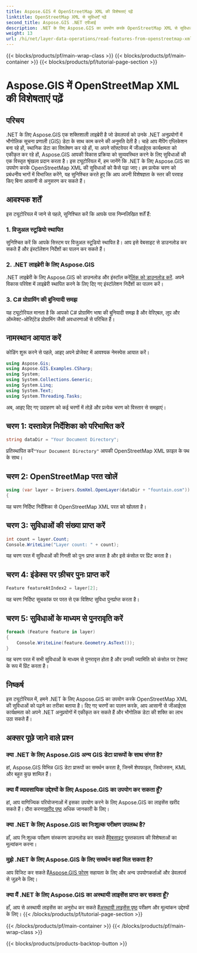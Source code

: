 ```yaml
---
title: Aspose.GIS में OpenStreetMap XML की विशेषताएं पढ़ें
linktitle: OpenStreetMap XML से सुविधाएँ पढ़ें
second_title: Aspose.GIS .NET एपीआई
description: .NET के लिए Aspose.GIS का उपयोग करके OpenStreetMap XML से सुविधाओं को पढ़ने का तरीका जानें। कोड उदाहरणों के साथ चरण-दर-चरण ट्यूटोरियल।
weight: 13
url: /hi/net/layer-data-operations/read-features-from-openstreetmap-xml/
---
```


{{< blocks/products/pf/main-wrap-class >}}
{{< blocks/products/pf/main-container >}}
{{< blocks/products/pf/tutorial-page-section >}}

# Aspose.GIS में OpenStreetMap XML की विशेषताएं पढ़ें

## परिचय
.NET के लिए Aspose.GIS एक शक्तिशाली लाइब्रेरी है जो डेवलपर्स को उनके .NET अनुप्रयोगों में भौगोलिक सूचना प्रणाली (GIS) डेटा के साथ काम करने की अनुमति देती है। चाहे आप मैपिंग एप्लिकेशन बना रहे हों, स्थानिक डेटा का विश्लेषण कर रहे हों, या अपने सॉफ़्टवेयर में जीआईएस कार्यक्षमता को एकीकृत कर रहे हों, Aspose.GIS आपकी विकास प्रक्रिया को सुव्यवस्थित करने के लिए सुविधाओं की एक विस्तृत श्रृंखला प्रदान करता है।
इस ट्यूटोरियल में, हम जानेंगे कि .NET के लिए Aspose.GIS का उपयोग करके OpenStreetMap XML की सुविधाओं को कैसे पढ़ा जाए। हम प्रत्येक चरण को प्रबंधनीय भागों में विभाजित करेंगे, यह सुनिश्चित करते हुए कि आप अपनी विशेषज्ञता के स्तर की परवाह किए बिना आसानी से अनुसरण कर सकते हैं।
## आवश्यक शर्तें
इस ट्यूटोरियल में जाने से पहले, सुनिश्चित करें कि आपके पास निम्नलिखित शर्तें हैं:
### 1. विजुअल स्टूडियो स्थापित
सुनिश्चित करें कि आपके सिस्टम पर विजुअल स्टूडियो स्थापित है। आप इसे वेबसाइट से डाउनलोड कर सकते हैं और इंस्टॉलेशन निर्देशों का पालन कर सकते हैं।
### 2. .NET लाइब्रेरी के लिए Aspose.GIS
 .NET लाइब्रेरी के लिए Aspose.GIS को डाउनलोड और इंस्टॉल करें[लिंक को डाउनलोड करें](https://releases.aspose.com/gis/net/). अपने विकास परिवेश में लाइब्रेरी स्थापित करने के लिए दिए गए इंस्टॉलेशन निर्देशों का पालन करें।
### 3. C# प्रोग्रामिंग की बुनियादी समझ
यह ट्यूटोरियल मानता है कि आपको C# प्रोग्रामिंग भाषा की बुनियादी समझ है और वेरिएबल, लूप और ऑब्जेक्ट-ओरिएंटेड प्रोग्रामिंग जैसी अवधारणाओं से परिचित हैं।
## नामस्थान आयात करें
कोडिंग शुरू करने से पहले, आइए अपने प्रोजेक्ट में आवश्यक नेमस्पेस आयात करें।

```csharp
using Aspose.Gis;
using Aspose.GIS.Examples.CSharp;
using System;
using System.Collections.Generic;
using System.Linq;
using System.Text;
using System.Threading.Tasks;
```

अब, आइए दिए गए उदाहरण को कई चरणों में तोड़ें और प्रत्येक चरण को विस्तार से समझाएं।
## चरण 1: दस्तावेज़ निर्देशिका को परिभाषित करें
```csharp
string dataDir = "Your Document Directory";
```
 प्रतिस्थापित करें`"Your Document Directory"` आपकी OpenStreetMap XML फ़ाइल के पथ के साथ।
## चरण 2: OpenStreetMap परत खोलें
```csharp
using (var layer = Drivers.OsmXml.OpenLayer(dataDir + "fountain.osm"))
{
```
यह चरण निर्दिष्ट निर्देशिका से OpenStreetMap XML परत को खोलता है।
## चरण 3: सुविधाओं की संख्या प्राप्त करें
```csharp
int count = layer.Count;
Console.WriteLine("Layer count: " + count);
```
यह चरण परत में सुविधाओं की गिनती को पुनः प्राप्त करता है और इसे कंसोल पर प्रिंट करता है।
## चरण 4: इंडेक्स पर फ़ीचर पुनः प्राप्त करें
```csharp
Feature featureAtIndex2 = layer[2];
```
यह चरण निर्दिष्ट सूचकांक पर परत से एक विशिष्ट सुविधा पुनर्प्राप्त करता है।
## चरण 5: सुविधाओं के माध्यम से पुनरावृति करें
```csharp
foreach (Feature feature in layer)
{
    Console.WriteLine(feature.Geometry.AsText());
}
```
यह चरण परत में सभी सुविधाओं के माध्यम से पुनरावृत्त होता है और उनकी ज्यामिति को कंसोल पर टेक्स्ट के रूप में प्रिंट करता है।
## निष्कर्ष
इस ट्यूटोरियल में, हमने .NET के लिए Aspose.GIS का उपयोग करके OpenStreetMap XML की सुविधाओं को पढ़ने का तरीका बताया है। दिए गए चरणों का पालन करके, आप आसानी से जीआईएस कार्यक्षमता को अपने .NET अनुप्रयोगों में एकीकृत कर सकते हैं और भौगोलिक डेटा की शक्ति का लाभ उठा सकते हैं।
## अक्सर पूछे जाने वाले प्रश्न
### क्या .NET के लिए Aspose.GIS अन्य GIS डेटा प्रारूपों के साथ संगत है?
हां, Aspose.GIS विभिन्न GIS डेटा प्रारूपों का समर्थन करता है, जिनमें शेपफाइल, जियोजसन, KML और बहुत कुछ शामिल हैं।
### क्या मैं व्यावसायिक उद्देश्यों के लिए Aspose.GIS का उपयोग कर सकता हूँ?
हां, आप वाणिज्यिक परियोजनाओं में इसका उपयोग करने के लिए Aspose.GIS का लाइसेंस खरीद सकते हैं। दौरा करना[खरीद पृष्ठ](https://purchase.aspose.com/buy) अधिक जानकारी के लिए।
### क्या .NET के लिए Aspose.GIS का निःशुल्क परीक्षण उपलब्ध है?
 हाँ, आप नि:शुल्क परीक्षण संस्करण डाउनलोड कर सकते हैं[वेबसाइट](https://releases.aspose.com/) पुस्तकालय की विशेषताओं का मूल्यांकन करना।
### मुझे .NET के लिए Aspose.GIS के लिए समर्थन कहां मिल सकता है?
 आप विजिट कर सकते हैं[Aspose.GIS फोरम](https://forum.aspose.com/c/gis/33) सहायता के लिए और अन्य उपयोगकर्ताओं और डेवलपर्स से जुड़ने के लिए।
### क्या मैं .NET के लिए Aspose.GIS का अस्थायी लाइसेंस प्राप्त कर सकता हूँ?
 हाँ, आप से अस्थायी लाइसेंस का अनुरोध कर सकते हैं[अस्थायी लाइसेंस पृष्ठ](https://purchase.aspose.com/temporary-license/) परीक्षण और मूल्यांकन उद्देश्यों के लिए।
{{< /blocks/products/pf/tutorial-page-section >}}

{{< /blocks/products/pf/main-container >}}
{{< /blocks/products/pf/main-wrap-class >}}

{{< blocks/products/products-backtop-button >}}
